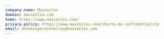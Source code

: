 ```yaml
---
company-name: Maximiles
domain: maximiles.com
home: https://www.maximiles.com/
privacy-policy: https://www.maximiles.com/charte-de-confidentialite
email: donneespersonnelles@maximiles.com
---
```




